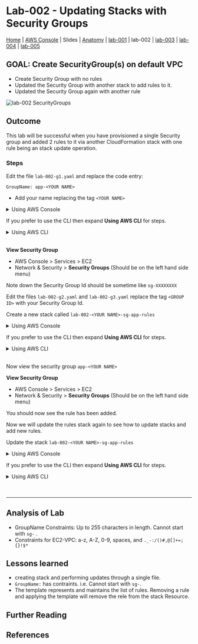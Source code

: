 # Lab-002 - Updating Stacks with Security Groups

[Home](../README.md) |
[AWS Console](https://console.aws.amazon.com) |
Slides |
[Anatomy](anatomy.md) |
[lab-001](lab-001.md) |
lab-002 |
[lab-003](lab-003.md) |
[lab-004](lab-004.md) |
[lab-005](lab-005.md) 

## GOAL: Create SecurityGroup(s) on default VPC
* Create Security Group with no rules 
* Updated the Security Group with another stack to add rules to it.
* Updated the Security Group again with another rule

![lab-002 SecurityGroups](https://raw.githubusercontent.com/sunil-tailor/lab_cloudformation/master/diagrams/lab-002-g1.png)


## Outcome

This lab will be successful when you have provisioned a single Security group and added 2 rules to it via another CloudFormation stack with one rule being an stack update operation.


### Steps

Edit the file `lab-002-g1.yaml` and replace the code entry:

```
GroupName: app-<YOUR NAME>
```
- Add your name replacing the tag `<YOUR NAME>`


<details>
<summary>Using AWS Console</summary>
<br/>

__ALL services > Management Tools > CloudFormation__
- Click __'Create Stack'__ Button

__Select template:__
- Choose __"Upload a template to Amazon S3"__
- Upload file `lab-002-g1.yaml`
- Click __"Next"__

__Specify Details:__
- Stack Details > __Stack Name__ : `lab-002-<YOUR NAME>sg-app`
- Click __'Next'__

__Options:__
- Permissions > IAM Role: `pg19meetupLabsRole`
- Click __'Next'__

__Review:__
- Check the settings
- Click __'Create'__

</details>

If you prefer to use the CLI then expand __Using AWS CLI__ for steps.

<details>
 <summary>Using AWS CLI</summary>

#### Validate your templates
```
aws cloudformation validate-template \
--template-body file://lab-002-g1.yaml \
--profile pg19
```

#### Run 

```
aws cloudformation create-stack \
--stack-name lab-002-<YOUR NAME>-sg-app \
--template-body file://lab-002-g1.yaml \
--profile pg19
```

</details>
<br/>

__View Security Group__
- AWS Console > Services > EC2
- Network & Security > __Security Groups__  (Should be on the left hand side menu)

Note down the Security Group Id should be sometime like `sg-XXXXXXXX`

Edit the files `lab-002-g2.yaml` and `lab-002-g3.yaml` replace the tag `<GROUP ID>` with your Security Group Id. 

Create a new stack called `lab-002-<YOUR NAME>-sg-app-rules`

<details>
<summary>Using AWS Console</summary>
<br/>

__ALL services > Management Tools > CloudFormation__
- Click __'Create Stack'__ Button

__Select template:__
- Choose __"Upload a template to Amazon S3"__
- Upload file `lab-002-g2.yaml`
- Click __"Next"__

__Specify Details:__
- Stack Details > __Stack Name__ : `lab-002-<YOUR NAME>sg-app-rules`
- Click __'Next'__

__Options:__
- Permissions > IAM Role: `pg19meetupLabsRole`
- Click __'Next'__

__Review:__
- Check the settings
- Click __'Create'__

</details>

If you prefer to use the CLI then expand __Using AWS CLI__ for steps.

<details>
<summary>Using AWS CLI</summary>

#### Validate your templates
```
aws cloudformation validate-template \
--template-body file://lab-002-g2.yaml \
--profile pg19
```

#### Run 

```
aws cloudformation create-stack \
--stack-name lab-002-<YOUR NAME>-sg-app \
--template-body file://lab-002-g2.yaml \
--profile pg19
```

</details>
<br>

Now view the security group `app-<YOUR NAME>` 

__View Security Group__
- AWS Console > Services > EC2
- Network & Security > __Security Groups__ (Should be on the left hand side menu)

You should now see the rule has been added.

Now we will update the rules stack again to see how to update stacks and add new rules.

Update the stack `lab-002-<YOUR NAME>-sg-app-rules`

<details>
<summary>Using AWS Console</summary>
<br/>

__ALL services > Management Tools > CloudFormation__
- Click __'Actions'__ > __Update Stack__ Button

__Select template:__
- Choose __"Upload a template to Amazon S3"__
- Upload file "lab-003-g2.yaml"
- Click __"Next"__

__Specify Details:__
- Stack Details > __Stack Name__ : `lab-002-<YOUR NAME>-sg-app-rules`
- Click __'Next'__

__Options:__
- Permissions > IAM Role: `pg19meetupLabsRole`
- Click __'Next'__

__Review:__
- Check the settings
- Click __'Update'__
</details>

If you prefer to use the CLI then expand __Using AWS CLI__ for steps.

<details>
<summary>Using AWS CLI</summary>

```
aws cloudformation update-stack \
--stack-name lab-002-<YOUR NAME>-app-rules \
--template-body file://lab-002-g3.yaml \
--profile pg19
```
</details>
<br/>
<br/>

---

## Analysis of Lab

* GroupName Constraints: Up to 255 characters in length. Cannot start with `sg-` .
* Constraints for EC2-VPC: a-z, A-Z, 0-9, spaces, and `._-:/()#,@[]+=;{}!$*`


## Lessons learned
* creating stack and performing updates through a single file.
* `GroupName:` has contraints. i.e. Cannot start with `sg-`.
* The template represents and maintains the list of rules. Removing a rule and applying the template will remove the rele from the stack Resource.

## Further Reading


## References
